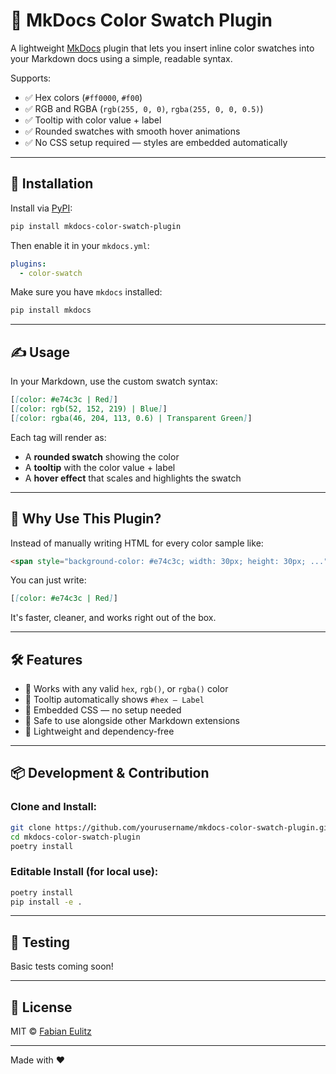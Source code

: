 # 🎨 MkDocs Color Swatch Plugin

A lightweight [MkDocs](https://www.mkdocs.org/) plugin that lets you insert inline color swatches into your Markdown docs using a simple, readable syntax.

Supports:
- ✅ Hex colors (`#ff0000`, `#f00`)
- ✅ RGB and RGBA (`rgb(255, 0, 0)`, `rgba(255, 0, 0, 0.5)`)
- ✅ Tooltip with color value + label
- ✅ Rounded swatches with smooth hover animations
- ✅ No CSS setup required — styles are embedded automatically

---

## 🚀 Installation

Install via [PyPI](https://pypi.org/):

```bash
pip install mkdocs-color-swatch-plugin
```

Then enable it in your `mkdocs.yml`:

```yaml
plugins:
  - color-swatch
```

Make sure you have `mkdocs` installed:

```bash
pip install mkdocs
```

---

## ✍️ Usage

In your Markdown, use the custom swatch syntax:

```markdown
[[color: #e74c3c | Red]]
[[color: rgb(52, 152, 219) | Blue]]
[[color: rgba(46, 204, 113, 0.6) | Transparent Green]]
```

Each tag will render as:

- A **rounded swatch** showing the color
- A **tooltip** with the color value + label
- A **hover effect** that scales and highlights the swatch

---

## 🧠 Why Use This Plugin?

Instead of manually writing HTML for every color sample like:

```html
<span style="background-color: #e74c3c; width: 30px; height: 30px; ..."></span>
```

You can just write:

```markdown
[[color: #e74c3c | Red]]
```

It's faster, cleaner, and works right out of the box.

---

## 🛠 Features

- 🔹 Works with any valid `hex`, `rgb()`, or `rgba()` color
- 🔹 Tooltip automatically shows `#hex – Label`
- 🔹 Embedded CSS — no setup needed
- 🔹 Safe to use alongside other Markdown extensions
- 🔹 Lightweight and dependency-free

---

## 📦 Development & Contribution

### Clone and Install:

```bash
git clone https://github.com/yourusername/mkdocs-color-swatch-plugin.git
cd mkdocs-color-swatch-plugin
poetry install
```

### Editable Install (for local use):

```bash
poetry install
pip install -e .
```

---

## 🧪 Testing

Basic tests coming soon!

---

## 📄 License

MIT © [Fabian Eulitz](https://github.com/fabieu)

---

Made with ❤️
